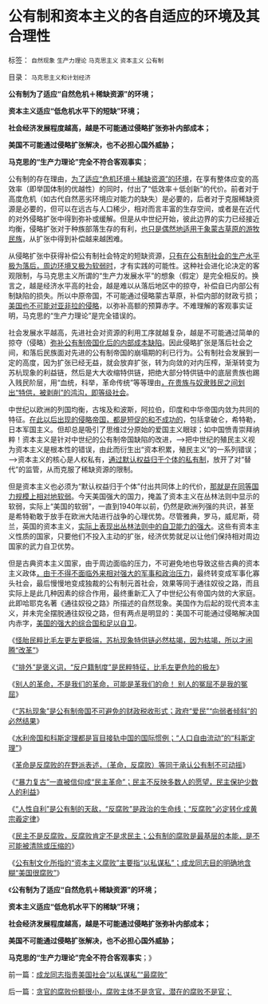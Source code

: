 # 公有制和资本主义的各自适应的环境及其合理性

标签： `自然现象` `生产力理论` `马克思主义` `资本主义` `公有制` 

目录： `马克思主义和计划经济`

**公有制为了适应“自然危机＋稀缺资源”的环境；**

**资本主义适应“低危机水平下的短缺”环境；**

**社会经济发展程度越高，越是不可能通过侵略扩张弥补内部成本；**

**美国不可能通过侵略扩张解决，也不必担心国外威胁；**

**马克思的“生产力理论”完全不符合客观事实**；

公有制的存在理由，[为了适应“危机环境＋稀缺资源”的环境](../../../2013/1/4/灾害损失，危机成本，危机管理成本，经济学让政治哲学滚蛋.md)，在享有整体应变的高效率（即举国体制的优越性）的同时，付出了“低效率＋低创新”的代价。前者对于高度危机（如古代自然恶劣环境应对能力的缺失）是必要的，后者对于克服稀缺资源是必要的，但可以在远古与人口稀少，相对而言丰富的生存空间，或者是在近代的对外侵略扩张中得到弥补或缓解。但是从中世纪开始，彼此边界的实力已经接近均衡，侵略扩张对于种族部落生存的有利，[也只是偶然地适用于象蒙古草原的游牧民族](../../../2011/8/22/蛮族是奴隶社会伴生物；蛮族是集体奴隶.md)，从扩张中得到补偿越来越困难。

从侵略扩张中获得补偿公有制社会特定的短缺资源，[只有在公有制社会的生产水平极为落后，周边环境又极为软弱时](../../../2010/4/6/文明之初军事不是主旋律；英雄历史地位是“无足轻重“.md)，才有实践的可能性。这种社会进化论决定的客观限制，与马克思主义所谓的“生产力发展水平”的想象（假定）是完全相反的。换言之，越是经济水平高的社会，越是难以从落后地区中的掠夺，补偿自已内部公有制缺陷的损失。所以中原帝国，不可能通过侵略蒙古草原，补偿内部的财政亏损；[美国也不可能对亚非拉的侵略](../../../2008/12/21/美国已经达到了经济地位扩张的极限.md)，以弥补高额的预算赤字。不难理解的客观事实证明，马克思的“生产力理论”是完全错误的。

社会发展水平越高，先进社会对资源的利用工序就越复杂，越是不可能通过简单的掠夺（侵略）[弥补公有制帝国化后的内部成本缺陷](../../../2008/12/20/英殖民帝国终结，是经济理由.md)。因此侵略扩张是落后社会之间，和落后民族面对先进的公有制帝国的崩塌期的利已行为。公有制社会发展到一定的高度，因为扩张已经无益，就会放弃扩张，转为向敛的对内压榨，渐渐转变为苏杭现象的利益链，然后是大大收缩特供链，把绝大部分特供链中的底层贵族也踢入贱民阶层，用“血统，科举，革命传统”等等理由[，在贵族与奴隶贱民之间划出“特供，被剥削”的鸿沟，即等级社会](../../../2011/11/11/公有制的自然资源和严刑峻法.md)。

中世纪以欧洲的列国均衡，古埃及和波斯，阿拉伯，印度和中华帝国内敛为共同的特征。[在此以后出现的侵略帝国，都是短促的和不成功的](../../../2012/12/6/侵略是“暴力推动国内法覆盖”的司法选择；.md)，包括拿破仑，希特勒，日本军国主义。但却总是吸引了思维过分原始的爱国主义眼球；如中国愤青崇拜纳粹！资本主义是针对中世纪的公有制帝国缺陷的改进，——>把中世纪的殖民主义视为资本主义是根本性的错误，由此而衍生出“资本积累，殖民主义”的一系列错误；——>资本主义的核心是人权私有，[通过默认权益归于个体的私有制](../../../2012/10/23/公有制民主的败选方不可能容忍失败.md)，放开了对“替代”的监管，从而克服了稀缺资源的限制。

但是资本主义也必须为“默认权益归于个体”付出共同体上的代价，[那就是在同等国力规模上相对地软弱](../../../2009/9/30/永久性的全国全民总动员.md)。今天美国强大的国力，掩盖了资本主义在丛林法则中显示的软弱，实际上“美国的软弱”，一直到1940年以前，仍然是欧洲列强的共识，甚至是希特勒敢于放手在欧洲大陆进行战争的心理优势。尽管雅典，罗马，威尼斯，荷兰，英国的资本主义，[实际上表现出丛林法则中的自卫能力的强大](../../../2012/11/1/欧洲基督教文化，自古以来就是弱肉强食.md)。这些有资本主义性质的国家，只要他们不投入主动的扩张，经济优势就足以让他们保持相对周边国家的武力自卫优势。

但是古典资本主义国家，由于周边面临的压力，不可避免地也导致这些古典的资本主义政体[，由于不得不面临外来相对强大的军事和政治压力](../../../2012/10/31/早期联邦的Centralism（央权配置）有一定必要性；.md)，最终转变成军事化寡头社会，最后慢慢地变成独裁的公有制元首社会，效果等同于通往奴役之路，而且实际上是此几种因素的综合作用，最终重新汇入了中世纪公有帝国内敛的大家庭。此即哈耶克名著《通往奴役之路》所描述的自然现象。美国作为后起的现代资本主义，并未完全摆脱通往奴役之路，但有两点是明显的：美国不可能通过侵略解决国内赤字，[美国的强大的综合国和足以自卫](../../../2012/3/4/美国到底比中国强大多少倍？.md)。

《[怪胎民粹比毛左更左更极端，苏杭现象特供链必然枯竭，因为枯竭，所以才闹腾“改革”](../../../2013/1/22/民粹“民主派”的毛左情结.md)》

《[“排外”是褒义词，“反户籍制度”是民粹特征，比毛左更危险的极左](../../../2013/1/24/“排外”是褒义词，“不要盲目排外”是利益建议.md)》

《[别人的革命，不是我们的革命，可能是革我们的命！ 别人的冤屈不是我的冤屈](../../../2013/1/25/别人的革命，不是我们的革命，可能是革我们的命！.md)》

《[“苏杭现象”是公有制帝国不可避免的财政税收形式；政府“爱民”“向弱者倾斜”的必然结果](../../../2013/1/25/苏杭现象是“爱民”“向弱者倾斜”的必然结果.md)》

《[水利帝国和科斯定理都是盲目接轨中国的国际惯例；“人口自由流动”的“科斯定理”](../../../2013/1/26/水利帝国和科斯定理，盲目接轨中国的国际惯例.md)》

《[革命是反腐败的在野派表述，（革命，反腐败）等同于承认公有制不可动摇](../../../2013/1/26/在中国鼓吹革命，必定错误；毛左与怪胎的数量.md)》

《[“暴力复古”一直被信仰成“民主革命”；民主不反映多数人的愿望，民主保护少数人的利益](../../../2013/1/26/“暴力复古”一直被信仰成“革命进步”！以及民主的真义.md)》

《[“人性自利”是公有制的天敌，“反腐败”是政治的生命线；“反腐败”必定转化成黄宗羲定律](../../../2013/1/27/《国富论》必须在大宪章精神下解读；.md)》

《[民主不是反腐败，反腐败肯定不是求民主；公有制的腐败是最基层的本能，是不可能被清除或压缩的](../../../2013/1/27/未确定默认权益归于个体，无法判定what&nbsp;is腐败.md)》

《[公有制文化所指的“资本主义腐败”主要指“以私谋私”；成龙同志目的明确地含糊“美国很腐败”](../../../2013/1/27/成龙同志指责美国社会“以私谋私”“最腐败”.md)》

《**公有制为了适应“自然危机＋稀缺资源”的环境；**

**资本主义适应“低危机水平下的稀缺”环境；**

**社会经济发展程度越高，越是不可能通过侵略扩张弥补内部成本；**

**美国不可能通过侵略扩张解决，也不必担心国外威胁；**

**马克思的“生产力理论”完全不符合客观事实**；》

前一篇：[成龙同志指责美国社会“以私谋私”“最腐败”](../../../2013/1/27/成龙同志指责美国社会“以私谋私”“最腐败”.md)

后一篇：[贪官的腐败份额很小，腐败主体不是贪官，潜在的腐败不是官；](../../../2013/1/30/贪官的腐败份额很小，腐败主体不是贪官，潜在的腐败不是官；.md)